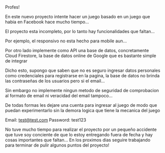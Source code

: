 Profes! 

En este nuevo proyecto intente hacer un juego basado en un juego que habia en Facebook hace mucho tiempo...

El proyecto esta incompleto, por lo tanto hay funcionalidades que faltan...

Por ejemplo, el responsivo no esta hecho para mobile aun...

Por otro lado implemente como API una base de datos, concretamente Cloud Firestore, la base de datos online de Google que es bastante simple de integrar

Dicho esto, supongo que saben que no es seguro ingresar datos personales como credenciales para registrarse en la pagina, la base de datos no brinda las contraseñas de los usuarios pero si el email...

Sin embargo no implemente ningun metodo de seguridad de comprobacion al formato de email ni veracidad del email tampoco...

De todas formas les dejare una cuenta para ingresar al juego de modo que puedan experimentarlo sin la demora logica que tiene la mecanica del juego

Email: test@test.com
Password: test123

No tuve mucho tiempo para realizar el proyecto por un pequeño accidente que tuve soy conciente de que lo estoy entregando fuera de fecha y hay cosas importantes que faltan... En los proximos dias seguire trabajando para terminar de pulir algunos puntos del proyecto!
